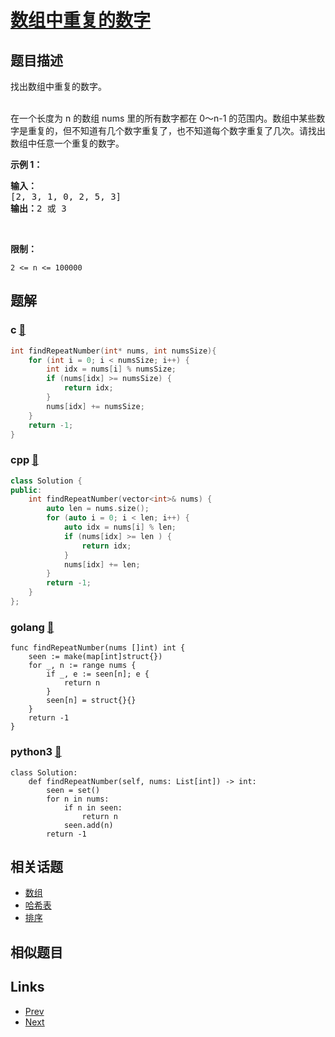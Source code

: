 
# [数组中重复的数字](https://leetcode-cn.com/problems/shu-zu-zhong-zhong-fu-de-shu-zi-lcof)

## 题目描述

<p>找出数组中重复的数字。</p>

<p><br>
在一个长度为 n 的数组 nums 里的所有数字都在 0～n-1 的范围内。数组中某些数字是重复的，但不知道有几个数字重复了，也不知道每个数字重复了几次。请找出数组中任意一个重复的数字。</p>

<p><strong>示例 1：</strong></p>

<pre><strong>输入：</strong>
[2, 3, 1, 0, 2, 5, 3]
<strong>输出：</strong>2 或 3 
</pre>

<p>&nbsp;</p>

<p><strong>限制：</strong></p>

<p><code>2 &lt;= n &lt;= 100000</code></p>


## 题解

### c [🔗](shu-zu-zhong-zhong-fu-de-shu-zi-lcof.c) 
```c
int findRepeatNumber(int* nums, int numsSize){
    for (int i = 0; i < numsSize; i++) {
        int idx = nums[i] % numsSize;
        if (nums[idx] >= numsSize) {
            return idx;
        }
        nums[idx] += numsSize;
    }
    return -1;
}
```
### cpp [🔗](shu-zu-zhong-zhong-fu-de-shu-zi-lcof.cpp) 
```cpp
class Solution {
public:
    int findRepeatNumber(vector<int>& nums) {
        auto len = nums.size();
        for (auto i = 0; i < len; i++) {
            auto idx = nums[i] % len;
            if (nums[idx] >= len ) {
                return idx;
            }
            nums[idx] += len;
        }
        return -1;
    }
};
```
### golang [🔗](shu-zu-zhong-zhong-fu-de-shu-zi-lcof.go) 
```golang
func findRepeatNumber(nums []int) int {
    seen := make(map[int]struct{})
    for _, n := range nums {
        if _, e := seen[n]; e {
            return n
        }
        seen[n] = struct{}{}
    }
    return -1
}
```
### python3 [🔗](shu-zu-zhong-zhong-fu-de-shu-zi-lcof.py) 
```python3
class Solution:
    def findRepeatNumber(self, nums: List[int]) -> int:
        seen = set()
        for n in nums:
            if n in seen:
                return n
            seen.add(n)
        return -1
```


## 相关话题

- [数组](https://leetcode-cn.com/tag/array) 
- [哈希表](https://leetcode-cn.com/tag/hash-table) 
- [排序](https://leetcode-cn.com/tag/sorting) 


## 相似题目



## Links

- [Prev](../fei-bo-na-qi-shu-lie-lcof/README.md) 
- [Next](../xuan-zhuan-shu-zu-de-zui-xiao-shu-zi-lcof/README.md) 

